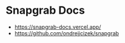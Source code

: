 # Snapgrab Docs

-   https://snapgrab-docs.vercel.app/
-   https://github.com/ondrejjcizek/snapgrab
